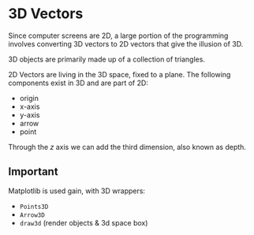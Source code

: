# 3D Vectors

Since computer screens are 2D, a large portion of the programming involves converting 3D vectors to 2D vectors that give the illusion of 3D.

3D objects are primarily made up of a collection of triangles.

2D Vectors are living in the 3D space, fixed to a plane. The following components exist in 3D and are part of 2D:
- origin
- x-axis
- y-axis
- arrow
- point

Through the *z* axis we can add the third dimension, also known as depth.

## Important

Matplotlib is used gain, with 3D wrappers:
- `Points3D`
- `Arrow3D`
- `draw3d` (render objects & 3d space box)

